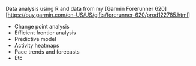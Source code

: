 Data analysis using R and data from my [Garmin Forerunner 620][https://buy.garmin.com/en-US/US/gifts/forerunner-620/prod122785.html]

* Change point analysis
* Efficient frontier analysis
* Predictive model
* Activity heatmaps
* Pace trends and forecasts
* Etc
